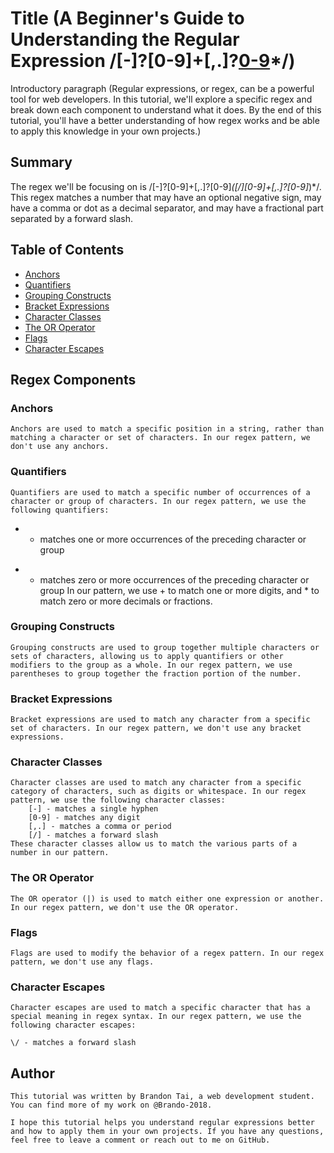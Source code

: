 # Title (A Beginner's Guide to Understanding the Regular Expression /[-]?[0-9]+[,.]?[0-9]([/][0-9]+[,.]?[0-9])*/)

Introductory paragraph (Regular expressions, or regex, can be a powerful tool for web developers. In this tutorial, we'll explore a specific regex and break down each component to understand what it does. By the end of this tutorial, you'll have a better understanding of how regex works and be able to apply this knowledge in your own projects.)

## Summary

The regex we'll be focusing on is /[-]?[0-9]+[,.]?[0-9]*([\/][0-9]+[,.]?[0-9]*)*/. This regex matches a number that may have an optional negative sign, may have a comma or dot as a decimal separator, and may have a fractional part separated by a forward slash.

## Table of Contents

- [Anchors](#anchors)
- [Quantifiers](#quantifiers)
- [Grouping Constructs](#grouping-constructs)
- [Bracket Expressions](#bracket-expressions)
- [Character Classes](#character-classes)
- [The OR Operator](#the-or-operator)
- [Flags](#flags)
- [Character Escapes](#character-escapes)

## Regex Components

### Anchors
    Anchors are used to match a specific position in a string, rather than matching a character or set of characters. In our regex pattern, we don't use any anchors.
### Quantifiers
    Quantifiers are used to match a specific number of occurrences of a character or group of characters. In our regex pattern, we use the following quantifiers:

+ - matches one or more occurrences of the preceding character or group
* - matches zero or more occurrences of the preceding character or group
In our pattern, we use + to match one or more digits, and * to match zero or more decimals or fractions.
### Grouping Constructs
    Grouping constructs are used to group together multiple characters or sets of characters, allowing us to apply quantifiers or other modifiers to the group as a whole. In our regex pattern, we use parentheses to group together the fraction portion of the number.
### Bracket Expressions
    Bracket expressions are used to match any character from a specific set of characters. In our regex pattern, we don't use any bracket expressions.
### Character Classes
    Character classes are used to match any character from a specific category of characters, such as digits or whitespace. In our regex pattern, we use the following character classes:
        [-] - matches a single hyphen
        [0-9] - matches any digit
        [,.] - matches a comma or period
        [/] - matches a forward slash
    These character classes allow us to match the various parts of a number in our pattern.
### The OR Operator
    The OR operator (|) is used to match either one expression or another. In our regex pattern, we don't use the OR operator.
### Flags
    Flags are used to modify the behavior of a regex pattern. In our regex pattern, we don't use any flags.
### Character Escapes
    Character escapes are used to match a specific character that has a special meaning in regex syntax. In our regex pattern, we use the following character escapes:

    \/ - matches a forward slash
## Author
    This tutorial was written by Brandon Tai, a web development student. You can find more of my work on @Brando-2018.

    I hope this tutorial helps you understand regular expressions better and how to apply them in your own projects. If you have any questions, feel free to leave a comment or reach out to me on GitHub.
